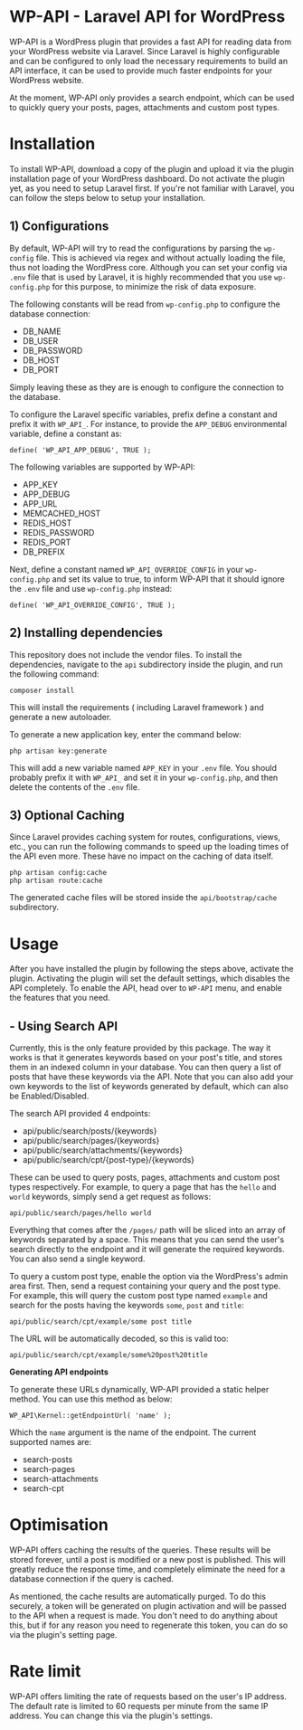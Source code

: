 # WP-API - Laravel API for WordPress

WP-API is a WordPress plugin that provides a fast API for reading data from your WordPress website via Laravel. Since Laravel is highly configurable and can be configured to only load the necessary requirements to build an API interface, it can be used to provide much faster endpoints for your WordPress website.

At the moment, WP-API only provides a search endpoint, which can be used to quickly query your posts, pages, attachments and custom post types.

# Installation

To install WP-API, download a copy of the plugin and upload it via the plugin installation page of your WordPress dashboard. Do not activate the plugin yet, as you need to setup Laravel first. If you're not familiar with Laravel, you can follow the steps below to setup your installation.

## 1) Configurations

By default, WP-API will try to read the configurations by parsing the `wp-config` file. This is achieved via regex and without actually loading the file, thus not loading the WordPress core. Although you can set your config via `.env` file that is used by Laravel, it is highly recommended that you use `wp-config.php` for this purpose, to minimize the risk of data exposure.

The following constants will be read from `wp-config.php` to configure the database connection:

- DB_NAME
- DB_USER
- DB_PASSWORD
- DB_HOST
- DB_PORT

Simply leaving these as they are is enough to configure the connection to the database.

To configure the Laravel specific variables, prefix define a constant and prefix it with `WP_API_`. For instance, to provide the `APP_DEBUG` environmental variable, define a constant as:

    define( 'WP_API_APP_DEBUG', TRUE );

The following variables are supported by WP-API:

- APP_KEY
- APP_DEBUG
- APP_URL
- MEMCACHED_HOST
- REDIS_HOST
- REDIS_PASSWORD
- REDIS_PORT
- DB_PREFIX

Next, define a constant named `WP_API_OVERRIDE_CONFIG` in your `wp-config.php` and set its value to true, to inform WP-API that it should ignore the `.env` file and use `wp-config.php` instead:

	define( 'WP_API_OVERRIDE_CONFIG', TRUE );

## 2) Installing dependencies

This repository does not include the vendor files. To install the dependencies, navigate to the `api` subdirectory inside the plugin, and run the following command:

	composer install

This will install the requirements ( including Laravel framework ) and generate a new autoloader.

To generate a new application key, enter the command below:

	php artisan key:generate

This will add a new variable named `APP_KEY` in your `.env` file. You should probably prefix it with `WP_API_` and set it in your `wp-config.php`, and then delete the contents of the `.env` file.

## 3) Optional Caching

Since Laravel provides caching system for routes, configurations, views, etc., you can run the following commands to speed up the loading times of the API even more. These have no impact on the caching of data itself.

	php artisan config:cache
	php artisan route:cache

The generated cache files will be stored inside the `api/bootstrap/cache` subdirectory.

# Usage


After you have installed the plugin by following the steps above, activate the plugin. Activating the plugin will set the default settings, which disables the API completely. To enable the API, head over to `WP-API` menu, and enable the features that you need.

## - Using Search API

Currently, this is the only feature provided by this package. The way it works is that it generates keywords based on your post's title, and stores them in an indexed column in your database. You can then query a list of posts that have these keywords via the API.  Note that you can also add your own keywords to the list of keywords generated by default, which can also be Enabled/Disabled.

The search API provided 4 endpoints:

- api/public/search/posts/{keywords}
- api/public/search/pages/{keywords}
- api/public/search/attachments/{keywords}
- api/public/search/cpt/{post-type}/{keywords}

These can be used to query posts, pages, attachments and custom post types respectively. For example, to query a page that has the `hello` and `world` keywords, simply send a get request as follows:

	api/public/search/pages/hello world

Everything that comes after the `/pages/` path will be sliced into an array of keywords separated by a space. This means that you can send the user's search directly to the endpoint and it will generate the required keywords. You can also send a single keyword.

To query a custom post type, enable the option via the WordPress's admin area first. Then, send a request containing your query and the post type. For example, this will query the custom post type named `example` and search for the posts having the keywords `some`, `post` and `title`:

	api/public/search/cpt/example/some post title

The URL will be automatically decoded, so this is valid too:

	api/public/search/cpt/example/some%20post%20title

**Generating API endpoints**

To generate these URLs dynamically, WP-API provided a static helper method. You can use this method as below:

	WP_API\Kernel::getEndpointUrl( 'name' );

Which the `name` argument is the name of the endpoint. The current supported names are:

- search-posts
- search-pages
- search-attachments
- search-cpt

# Optimisation

WP-API offers caching the results of the queries. These results will be stored forever, until a post is modified or a new post is published. This will greatly reduce the response time, and completely eliminate the need for a database connection if the query is cached.

As mentioned, the cache results are automatically purged. To do this securely, a token will be generated on plugin activation and will be passed to the API when a request is made. You don't need to do anything about this, but if for any reason you need to regenerate this token, you can do so via the plugin's setting page.

# Rate limit

WP-API offers limiting the rate of requests based on the user's IP address. The default rate is limited to 60 requests per minute from the same IP address. You can change this via the plugin's settings.
